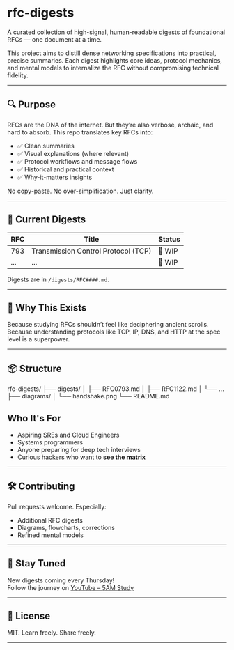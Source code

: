 # rfc-digests

A curated collection of high-signal, human-readable digests of foundational RFCs — one document at a time.

This project aims to distill dense networking specifications into practical, precise summaries. 
Each digest highlights core ideas, protocol mechanics, and mental models to internalize the RFC without compromising technical fidelity.

---

## 🔍 Purpose

RFCs are the DNA of the internet. But they’re also verbose, archaic, and hard to absorb. This repo translates key RFCs into:

- ✅ Clean summaries
- ✅ Visual explanations (where relevant)
- ✅ Protocol workflows and message flows
- ✅ Historical and practical context
- ✅ Why-it-matters insights

No copy-paste. No over-simplification. Just clarity.

---

## 📘 Current Digests

| RFC | Title                                 | Status     |
|-----|---------------------------------------|------------|
| 793 | Transmission Control Protocol (TCP)   | 🚧 WIP      |
| ... | ...                                   | 🚧 WIP      |

Digests are in `/digests/RFC####.md`.

---

## 🧠 Why This Exists

Because studying RFCs shouldn’t feel like deciphering ancient scrolls.  
Because understanding protocols like TCP, IP, DNS, and HTTP at the spec level is a superpower.

---

## 📦 Structure

rfc-digests/
├── digests/
│ ├── RFC0793.md
│ ├── RFC1122.md
│ └── ...
├── diagrams/
│ └── handshake.png
└── README.md

## Who It's For

- Aspiring SREs and Cloud Engineers
- Systems programmers
- Anyone preparing for deep tech interviews
- Curious hackers who want to **see the matrix**

---

## 🛠 Contributing

Pull requests welcome. Especially:

- Additional RFC digests
- Diagrams, flowcharts, corrections
- Refined mental models

---

## 📡 Stay Tuned

New digests coming every Thursday!  
Follow the journey on [YouTube – 5AM Study](https://www.youtube.com/@fiveamstudy)

---

## 📖 License

MIT. Learn freely. Share freely.

---
